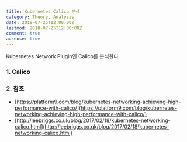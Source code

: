 ```yaml
---
title: Kubernetes Calico 분석
category: Theory, Analysis
date: 2018-07-25T12:00:00Z
lastmod: 2018-07-25T12:00:00Z
comment: true
adsense: true
---
```


Kubernetes Network Plugin인 Calico를 분석한다.

### 1. Calico

### 2. 참조

* [https://platform9.com/blog/kubernetes-networking-achieving-high-performance-with-calico/](https://platform9.com/blog/kubernetes-networking-achieving-high-performance-with-calico/)
* [http://leebriggs.co.uk/blog/2017/02/18/kubernetes-networking-calico.html](http://leebriggs.co.uk/blog/2017/02/18/kubernetes-networking-calico.html)
